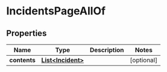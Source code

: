 

# IncidentsPageAllOf


## Properties

Name | Type | Description | Notes
------------ | ------------- | ------------- | -------------
**contents** | [**List&lt;Incident&gt;**](Incident.md) |  |  [optional]



